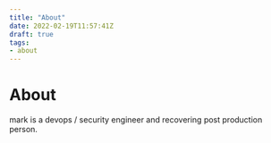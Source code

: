 ```yaml
---
title: "About"
date: 2022-02-19T11:57:41Z
draft: true
tags:
- about
---
```

# About

mark is a devops / security engineer and recovering post production person. 